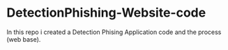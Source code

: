 # DetectionPhishing-Website-code
In this repo i created a Detection Phising Application code and the process (web base).


